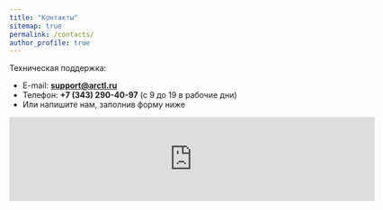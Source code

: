 ```yaml
---
title: "Контакты"
sitemap: true
permalink: /contacts/
author_profile: true
---
```


Техническая поддержка:

- E-mail: **support@arctl.ru**
- Телефон: **+7 (343) 290-40-97** (с 9 до 19 в рабочие дни)
- Или напишите нам, заполнив форму ниже

<script src="https://yastatic.net/q/forms-frontend-ext/_/embed.js"></script>
<iframe src="https://forms.yandex.ru/cloud/63eb4e19c09c02103bec7947/?iframe=1&answer_short_text_type_form=support&answer_choices_subject=support" frameborder="0" name="ya-form-63eb4e19c09c02103bec7947" width="650"></iframe>